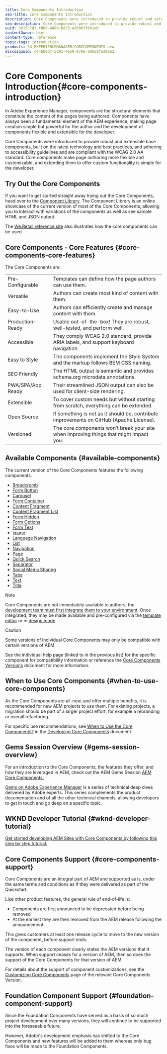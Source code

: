```yaml
---
title: Core Components Introduction
seo-title: Core Components Introduction
description: Core Components were introduced to provide robust and extensible base components, built on the latest technology and best practices. 
seo-description: Core Components were introduced to provide robust and extensible base components, built on the latest technology and best practices. 
uuid: b815c7d1-fbb0-4480-bd23-42606ff8b1eb
contentOwner: User
content-type: reference
topic-tags: introduction
products: SG_EXPERIENCEMANAGER/CORECOMPONENTS-new
discoiquuid: c44bb0d7-5d91-4659-878e-a0658fe29aa2
---
```


# Core Components Introduction{#core-components-introduction}

In Adobe Experience Manager, components are the structural elements that constitute the content of the pages being authored. Components have always been a fundamental element of the AEM experience, making page creation simple but powerful for the author and the development of components flexible and extensible for the developer.

Core Components were introduced to provide robust and extensible base components, built on the latest technology and best practices, and adhering to accessibility guidelines and are compliant with the WCAG 2.0 AA standard. Core components make page authoring more flexible and customizable, and extending them to offer custom functionality is simple for the developer.

## Try Out the Core Components

If you want to get started straight away trying out the Core Components, head over to the [Component Library](http://opensource.adobe.com/aem-core-wcm-components/library.html). The Component Library is an online showcase of the current version of most of the Core Components, allowing you to interact with variations of the components as well as see sample HTML and JSON output.

The [We.Retail reference site](https://helpx.adobe.com/experience-manager/6-4/sites/developing/using/we-retail.html) also illustrates how the core components can be used.

## Core Components - Core Features {#core-components-core-features}

The Core Components are:

|||
|--- |--- |
|Pre-Configurable|Templates can define how the page authors can use them.|
|Versatile|Authors can create most kind of content with them.|
|Easy-to-Use|Authors can efficiently create and manage content with them.|
|Production-Ready|Usable out-of-the-box! They are robust, well-tested, and perform well.|
|Accessible|They comply WCAG 2.0 standard, provide ARIA labels, and support keyboard navigation.|
|Easy to Style|The components implement the Style System and the markup follows BEM CSS naming.|
|SEO Friendly|The HTML output is semantic and provides schema.org microdata annotations.|
|PWA/SPA/App Ready|Their streamlined JSON output can also be used for client-side rendering.|
|Extensible|To cover custom needs but without starting from scratch, everything can be extended.|
|Open Source|If something is not as it should be, contribute improvements on GitHub (Apache License).|
|Versioned|The core components won’t break your site when improving things that might impact you.|

## Available Components {#available-components}

The current version of the Core Components features the following components.

* [Breadcrumb](breadcrumb.md)
* [Form Button](form-button.md)
* [Carousel](carousel.md)
* [Form Container](form-container.md)
* [Content Fragment](content-fragment-component.md)
* [Content Fragment List](content-fragment-list.md)
* [Form Hidden](form-hidden.md)
* [Form Options](form-options.md)
* [Form Text](form-text.md)
* [Image](image.md)
* [Language Navigation](language-navigation.md)
* [List](list.md)
* [Navigation](navigation.md)
* [Page](page.md)
* [Quick Search](quick-search.md)
* [Separator](separator.md)
* [Social Media Sharing](sharing.md)
* [Tabs](tabs.md)
* [Text](text.md)
* [Title](title.md)

>[!NOTE]
>
>Core Components are not immediately available to authors, the [development team must first integrate them to your environment](using.md). Once integrated, they may be made available and pre-configured via the [template editor](https://helpx.adobe.com/experience-manager/6-5/sites/authoring/using/templates.html) or in [design mode](https://helpx.adobe.com/experience-manager/6-5/sites/authoring/using/default-components-designmode.html).

>[!CAUTION]
>
>Some versions of individual Core Components may only be compatible with certain versions of AEM.
>
>See the individual help page (linked to in the previous list) for the specific component for compatibility information or reference the [Core Components Versions](versions.md) document for more information.

## When to Use Core Components {#when-to-use-core-components}

As the Core Components are all-new, and offer multiple benefits, it is recommended for new AEM projects to use them. For existing projects, a migration should be part of a larger project effort, for example a rebranding or overall refactoring.

For specific use recommendations, see [When to Use the Core Components?](developing.md) in the [Developing Core Components](developing.md) document.

## Gems Session Overview {#gems-session-overview}

For an introduction to the Core Components, the features they offer, and how they are leveraged in AEM, check out the AEM Gems Session [AEM Core Components.](https://helpx.adobe.com/experience-manager/kt/eseminars/gems/AEM-Core-Components.html)

[Gems on Adobe Experience Manager](https://helpx.adobe.com/experience-manager/kt/eseminars/gems/aem-index.html) is a series of technical deep dives delivered by Adobe experts. This series complements the product documentation and of all the other technical channels, allowing developers to get in touch and go deep on a specific topic.

## WKND Developer Tutorial {#wknd-developer-tutorial}

[Get started developing AEM Sites with Core Components by following this step by step tutorial.](https://helpx.adobe.com/experience-manager/6-5/sites/developing/using/getting-started.html)

## Core Components Support {#core-components-support}

Core Components are an integral part of AEM and supported as is, under the same terms and conditions as if they were delivered as part of the Quickstart.

Like other product features, the general rule of end-of-life is:

* Components are first announced to be deprecated before being removed
* At the earliest they are then removed from the AEM release following the announcement.

This gives customers at least one release cycle to move to the new version of the component, before support ends.

The version of each component clearly states the AEM versions that it supports. When support ceases for a version of AEM, then so does the support of the Core Components for that version of AEM.

For details about the support of component customizations, see the [Customizing Core Components](customizing.md) page of the relevant Core Components Version.

## Foundation Component Support {#foundation-component-support}

Since the Foundation Components have served as a basis of so much project development over many versions, they will continue to be supported into the foreseeable future.

However, Adobe's development emphasis has shifted to the Core Components and new features will be added to them whereas only bug fixes will be made to the Foundation Components.